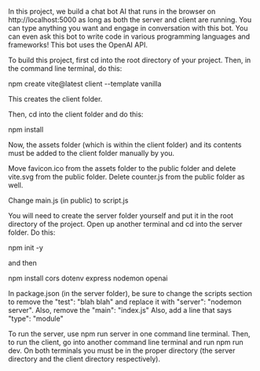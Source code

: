 In this project, we build a chat bot AI that runs in the browser on http://localhost:5000 as long as both the server and client are running. 
You can type anything you want and engage in conversation with this bot. You can even ask this bot to write code in various programming languages
and frameworks! This bot uses the OpenAI API.

To build this project, first cd into the root directory of your project. Then, in the command line terminal, do this:

npm create vite@latest client --template vanilla

This creates the client folder.

Then, cd into the client folder and do this:

npm install

Now, the assets folder (which is within the client folder) and its contents must be added to the client folder manually by you.

Move favicon.ico from the assets folder to the public folder and delete vite.svg from the public folder.
Delete counter.js from the public folder as well.

Change main.js (in public) to script.js


You will need to create the server folder yourself and put it in the root directory of the project.
Open up another terminal and cd into the server folder. Do this:

npm init -y

and then 

npm install cors dotenv express nodemon openai

In package.json (in the server folder), be sure to change the scripts section to remove the "test": "blah blah" and replace it with "server": "nodemon server".
Also, remove the "main": "index.js"
Also, add a line that says "type": "module"

To run the server, use npm run server in one command line terminal. Then, to run the client, go into another command line terminal and run npm run dev. 
On both terminals you must be in the proper directory (the server directory and the client directory respectively).


